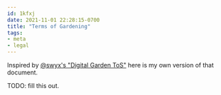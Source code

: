```yaml
---
id: 1kfxj
date: 2021-11-01 22:28:15-0700
title: "Terms of Gardening"
tags:
- meta
- legal
---
```


Inspired by [@swyx's "Digital Garden ToS"](https://www.swyx.io/digital-garden-tos/) here is my own
version of that document.

TODO: fill this out.
